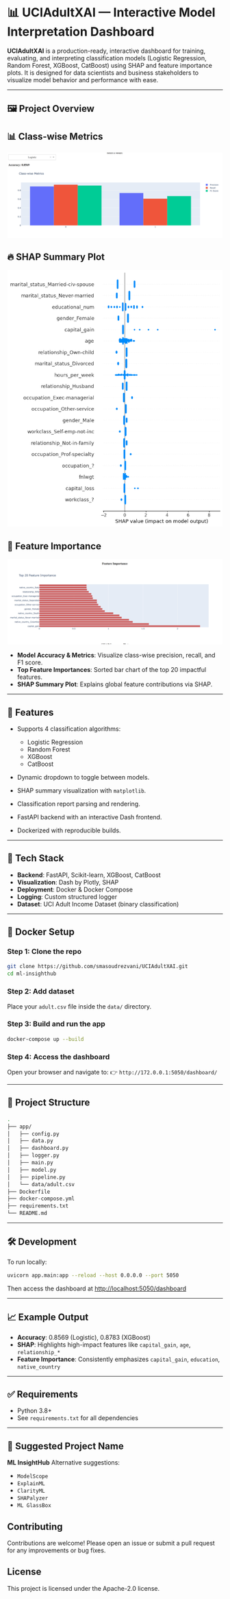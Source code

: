 # 📊 UCIAdultXAI — Interactive Model Interpretation Dashboard

**UCIAdultXAI** is a production-ready, interactive dashboard for training, evaluating, and interpreting classification models (Logistic Regression, Random Forest, XGBoost, CatBoost) using SHAP and feature importance plots. It is designed for data scientists and business stakeholders to visualize model behavior and performance with ease.

---

## 🖼️ Project Overview

## 📊 Class-wise Metrics

![Class-wise Metrics](assets/metrics.png)

## 🔥 SHAP Summary Plot

![SHAP Summary Plot](assets/shap.png)

## 🧠 Feature Importance

![Feature Importance](assets/feature_importance.png)


* **Model Accuracy & Metrics**: Visualize class-wise precision, recall, and F1 score.
* **Top Feature Importances**: Sorted bar chart of the top 20 impactful features.
* **SHAP Summary Plot**: Explains global feature contributions via SHAP.

---

## 🚀 Features

* Supports 4 classification algorithms:

  * Logistic Regression
  * Random Forest
  * XGBoost
  * CatBoost
* Dynamic dropdown to toggle between models.
* SHAP summary visualization with `matplotlib`.
* Classification report parsing and rendering.
* FastAPI backend with an interactive Dash frontend.
* Dockerized with reproducible builds.

---

## 🧪 Tech Stack

* **Backend**: FastAPI, Scikit-learn, XGBoost, CatBoost
* **Visualization**: Dash by Plotly, SHAP
* **Deployment**: Docker & Docker Compose
* **Logging**: Custom structured logger
* **Dataset**: UCI Adult Income Dataset (binary classification)

---

## 🐳 Docker Setup

### Step 1: Clone the repo

```bash
git clone https://github.com/smasoudrezvani/UCIAdultXAI.git
cd ml-insighthub
```

### Step 2: Add dataset

Place your `adult.csv` file inside the `data/` directory.

### Step 3: Build and run the app

```bash
docker-compose up --build
```

### Step 4: Access the dashboard

Open your browser and navigate to:
👉 `http://172.0.0.1:5050/dashboard/`

---

## 📝 Project Structure

```bash
.
├── app/
│   ├── config.py
│   ├── data.py
│   ├── dashboard.py
│   ├── logger.py
│   ├── main.py
│   ├── model.py
│   ├── pipeline.py
│   └── data/adult.csv
├── Dockerfile
├── docker-compose.yml
├── requirements.txt
└── README.md
```

---

## 🛠️ Development

To run locally:

```bash
uvicorn app.main:app --reload --host 0.0.0.0 --port 5050
```

Then access the dashboard at [http://localhost:5050/dashboard](http://localhost:5050/dashboard)

---

## 📈 Example Output

* **Accuracy**: 0.8569 (Logistic), 0.8783 (XGBoost)
* **SHAP**: Highlights high-impact features like `capital_gain`, `age`, `relationship_*`
* **Feature Importance**: Consistently emphasizes `capital_gain`, `education`, `native_country`

---

## ✅ Requirements

* Python 3.8+
* See `requirements.txt` for all dependencies

---

## 🔖 Suggested Project Name

**ML InsightHub**
Alternative suggestions:

* `ModelScope`
* `ExplainML`
* `ClarityML`
* `SHAPalyzer`
* `ML GlassBox`

## Contributing

Contributions are welcome! Please open an issue or submit a pull request for any improvements or bug fixes.

## License

This project is licensed under the Apache-2.0 license.
